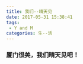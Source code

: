 ```yaml
---
title: 我们--晴天见
date: 2017-05-31 15:38:41
tags: 
 - Y and M
categories: 生--活
---
```

### 厦门很美，我们晴天见吧！
